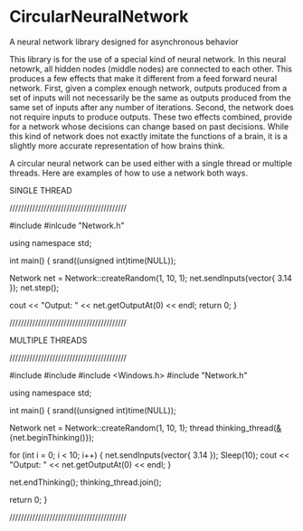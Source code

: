 # CircularNeuralNetwork
A neural network library designed for asynchronous behavior

This library is for the use of a special kind of neural network. In this neural netowrk, all hidden nodes (middle nodes) are connected to each other. This produces a few effects that make it different from a feed forward neural network. First, given a complex enough network, outputs produced from a set of inputs will not necessarily be the same as outputs produced from the same set of inputs after any number of iterations. Second, the network does not require inputs to produce outputs. These two effects combined, provide for a network whose decisions can change based on past decisions. While this kind of network does not exactly imitate the functions of a brain, it is a slightly more accurate representation of how brains think.

A circular neural network can be used either with a single thread or multiple threads. Here are examples of how to use a network both ways.

SINGLE THREAD

/////////////////////////////////////////

#include <iostream>
#inlcude "Network.h"

using namespace std;

int main() {
  srand((unsigned int)time(NULL));
  
  Network net = Network::createRandom(1, 10, 1);
  net.sendInputs(vector<float>{ 3.14 });
  net.step();
  
  cout << "Output: " << net.getOutputAt(0) << endl;
  return 0;
}

/////////////////////////////////////////

MULTIPLE THREADS

/////////////////////////////////////////

#include <iostream>
#include <thread>
#include <Windows.h>
#include "Network.h"

using namespace std;

int main() {
  srand((unsigned int)time(NULL));
  
  Network net = Network::createRandom(1, 10, 1);
  thread thinking_thread([&]() {net.beginThinking()});
  
  for (int i = 0; i < 10; i++) {
    net.sendInputs(vector<float>{ 3.14 });
    Sleep(10);
    cout << "Output: " << net.getOutputAt(0) << endl;
  }
  
  net.endThinking();
  thinking_thread.join();
    
  return 0;
}

/////////////////////////////////////////
